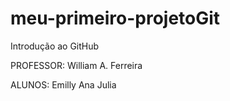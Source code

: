 # meu-primeiro-projetoGit
Introdução ao GitHub

PROFESSOR: 
    William A. Ferreira

ALUNOS:
    Emilly
    Ana Julia
